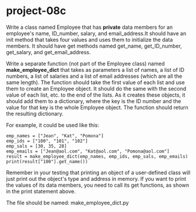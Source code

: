 # project-08c

Write a class named Employee that has **private** data members for an employee's name, ID_number, salary, and email_address.It should have an init method that takes four values and uses them to initialize the data members. It should have get methods named get_name, get_ID_number, get_salary, and get_email_address.

Write a separate function (not part of the Employee class) named **make_employee_dict** that takes as parameters a list of names, a list of ID numbers, a list of salaries and a list of email addresses (which are all the same length).  The function should take the first value of each list and use them to create an Employee object.  It should do the same with the second value of each list, etc. to the end of the lists.  As it creates these objects, it should add them to a dictionary, where the key is the ID number and the value for that key is the whole Employee object.  The function should return the resulting dictionary.

For example, it could be used like this:
```
emp_names = ["Jean", "Kat", "Pomona"]
emp_ids = ["100", "101", "102"]
emp_sals = [30, 35, 28]
emp_emails = ["Jean@aol.com", "Kat@aol.com", "Pomona@aol.com"]
result = make_employee_dict(emp_names, emp_ids, emp_sals, emp_emails)
print(result["100"].get_name())
```

Remember in your testing that printing an object of a user-defined class will just print out the object's type and address in memory.  If you want to print the values of its data members, you need to call its get functions, as shown in the print statement above.

The file should be named: make_employee_dict.py
